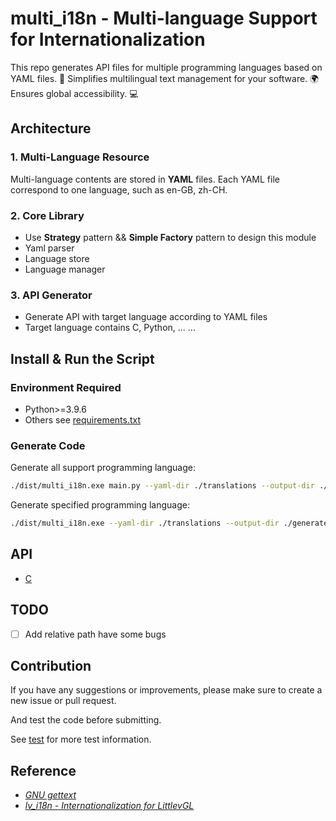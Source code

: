 # multi_i18n - Multi-language Support for Internationalization

This repo generates API files for multiple programming languages based on YAML files. 🎯 Simplifies multilingual text management for your software. 🌍 Ensures global accessibility. 💻

## Architecture

### 1. Multi-Language Resource

Multi-language contents are stored in **YAML** files. Each YAML file correspond to one language, such as en-GB, zh-CH.

### 2. Core Library

- Use **Strategy** pattern && **Simple Factory** pattern to design this module
- Yaml parser
- Language store
- Language manager

### 3. API Generator

- Generate API with target language according to YAML files
- Target language contains C, Python, ... ...

## Install & Run the Script

### Environment Required

- Python>=3.9.6
- Others see [requirements.txt](./requirements.txt)

### Generate Code

Generate all support programming language:

```bash
./dist/multi_i18n.exe main.py --yaml-dir ./translations --output-dir ./generated
```

Generate specified programming language:

```bash
./dist/multi_i18n.exe --yaml-dir ./translations --output-dir ./generated --languages c
```

## API

- [C](./API/C.md)

## TODO

- [ ] Add relative path have some bugs

## Contribution

If you have any suggestions or improvements, please make sure to create a new issue or pull request.

And test the code before submitting.

See [test](./tests/test.md) for more test information.

## Reference

- [*GNU gettext*](https://www.gnu.org/software/gettext/)
- [*lv_i18n - Internationalization for LittlevGL*](https://github.com/lvgl/lv_i18n)
